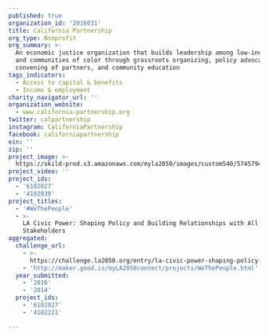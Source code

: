 ```yaml
---
published: true
organization_id: '2016031'
title: California Partnership
org_type: Nonprofit
org_summary: >-
  An economic justice organization that builds leadership among low-income folks
  and communities of color through grassroots organizing, policy advocacy,
  convening of partners, and community education
tags_indicators:
  - Access to capital & benefits
  - Income & employment
charity_navigator_url: ''
organization_website:
  - www.california-partnership.org
twitter: calpartnership
instagram: CaliforniaPartnership
facebook: californiapartnership
ein: ''
zip: ''
project_image: >-
  https://skild-prod.s3.amazonaws.com/myla2050/images/custom540/5745794855741-team90.jpg
project_video: ''
project_ids:
  - '6102027'
  - '4102030'
project_titles:
  - '#WeThePeople'
  - >-
    LA Civic Power: Shaping Policy and Building Relationships with All
    Stakeholders
aggregated:
  challenge_url:
    - >-
      https://challenge.la2050.org/entry/la-civic-power-shaping-policy-and-building-relationships-with-all-stakeholders
    - 'http://maker.good.is/myLA2050connect/projects/WeThePeople.html'
  year_submitted:
    - '2016'
    - '2014'
  project_ids:
    - '6102027'
    - '4102221'

---
```


